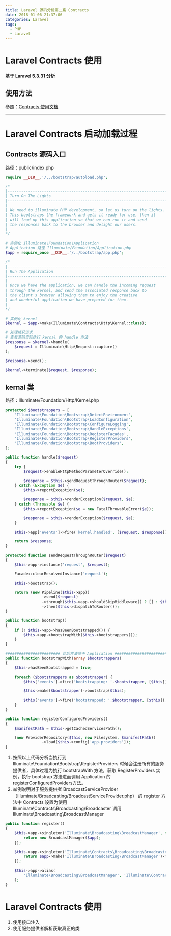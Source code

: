 ```yaml
---
title: Laravel 源码分析第二篇 Contracts
date: 2018-01-06 21:37:06
categories: Laravel
tags:
  - PHP
  - Laravel
---
```


# Laravel Contracts 使用

**基于 Laravel 5.3.31 分析**

## 使用方法

参照：[Contracts 使用文档](http://laravelacademy.org/post/5826.html)

---------------------

# Laravel Contracts 启动加载过程

## Contracts 源码入口

路径：public/index.php

```php
require __DIR__.'/../bootstrap/autoload.php';

/*
|--------------------------------------------------------------------------
| Turn On The Lights
|--------------------------------------------------------------------------
|
| We need to illuminate PHP development, so let us turn on the lights.
| This bootstraps the framework and gets it ready for use, then it
| will load up this application so that we can run it and send
| the responses back to the browser and delight our users.
|
*/

# 实例化 Illuminate\Foundation\Application
# Application 路径 Illuminate/Foundation/Application.php
$app = require_once __DIR__.'/../bootstrap/app.php';

/*
|--------------------------------------------------------------------------
| Run The Application
|--------------------------------------------------------------------------
|
| Once we have the application, we can handle the incoming request
| through the kernel, and send the associated response back to
| the client's browser allowing them to enjoy the creative
| and wonderful application we have prepared for them.
|
*/

# 实例化 kernel 
$kernel = $app->make(Illuminate\Contracts\Http\Kernel::class);

# 处理捕获请求
# 查看源码实际执行 kernal 的 handle 方法
$response = $kernel->handle(
    $request = Illuminate\Http\Request::capture()
);

$response->send();

$kernel->terminate($request, $response);
```

## kernal 类

路径：Illuminate/Foundation/Http/Kernel.php

```php
protected $bootstrappers = [
    'Illuminate\Foundation\Bootstrap\DetectEnvironment',
    'Illuminate\Foundation\Bootstrap\LoadConfiguration',
    'Illuminate\Foundation\Bootstrap\ConfigureLogging',
    'Illuminate\Foundation\Bootstrap\HandleExceptions',
    'Illuminate\Foundation\Bootstrap\RegisterFacades',
    'Illuminate\Foundation\Bootstrap\RegisterProviders',
    'Illuminate\Foundation\Bootstrap\BootProviders',
];

public function handle($request)
{
    try {
        $request->enableHttpMethodParameterOverride();

        $response = $this->sendRequestThroughRouter($request);
    } catch (Exception $e) {
        $this->reportException($e);

        $response = $this->renderException($request, $e);
    } catch (Throwable $e) {
        $this->reportException($e = new FatalThrowableError($e));

        $response = $this->renderException($request, $e);
    }

    $this->app['events']->fire('kernel.handled', [$request, $response]);

    return $response;
}

protected function sendRequestThroughRouter($request)
{
    $this->app->instance('request', $request);

    Facade::clearResolvedInstance('request');

    $this->bootstrap();

    return (new Pipeline($this->app))
                ->send($request)
                ->through($this->app->shouldSkipMiddleware() ? [] : $this->middleware)
                ->then($this->dispatchToRouter());
}

public function bootstrap()
{
    if (! $this->app->hasBeenBootstrapped()) {
        $this->app->bootstrapWith($this->bootstrappers());
    }
}

######################## 此后方法位于 Application ########################################
public function bootstrapWith(array $bootstrappers)
{
    $this->hasBeenBootstrapped = true;

    foreach ($bootstrappers as $bootstrapper) {
        $this['events']->fire('bootstrapping: '.$bootstrapper, [$this]);

        $this->make($bootstrapper)->bootstrap($this);

        $this['events']->fire('bootstrapped: '.$bootstrapper, [$this]);
    }
}

public function registerConfiguredProviders()
{
    $manifestPath = $this->getCachedServicesPath();

    (new ProviderRepository($this, new Filesystem, $manifestPath))
                ->load($this->config['app.providers']);
}

```
1. 按照以上代码分析当执行到 Illuminate\Foundation\Bootstrap\RegisterProviders 时候会注册所有的服务提供者，具体过程为执行 bootstrapWith 方法，获取 RegisterProviders 实例，执行 bootstrap 方法进而调用 Application 的 registerConfiguredProviders方法。
2. 举例说明对于服务提供者 BroadcastServiceProvider（Illuminate/Broadcasting/BroadcastServiceProvider.php） 的 register 方法中 Contracts 设置为使用 Illuminate\Contracts\Broadcasting\Broadcaster 调用 Illuminate\Broadcasting\BroadcastManager

```php
public function register()
{
    $this->app->singleton('Illuminate\Broadcasting\BroadcastManager', function ($app) {
        return new BroadcastManager($app);
    });

    $this->app->singleton('Illuminate\Contracts\Broadcasting\Broadcaster', function ($app) {
        return $app->make('Illuminate\Broadcasting\BroadcastManager')->connection();
    });

    $this->app->alias(
        'Illuminate\Broadcasting\BroadcastManager', 'Illuminate\Contracts\Broadcasting\Factory'
    );
}
```

# Laravel Contracts 使用

1. 使用接口注入
2. 使用服务提供者解析获取真正的类